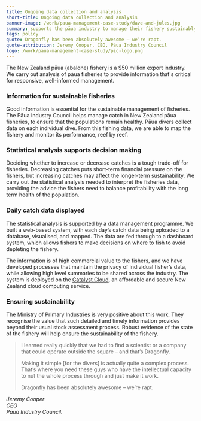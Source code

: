 ```yaml
---
title: Ongoing data collection and analysis
short-title: Ongoing data collection and analysis
banner-image: /work/paua-management-case-study/dave-and-jules.jpg
summary: supports the pāua industry to manage their fishery sustainably 
tags: policy
quote: Dragonfly has been absolutely awesome – we’re rapt.
quote-attribution: Jeremy Cooper, CEO, Pāua Industry Council
logo: /work/paua-management-case-study/pic-logo.png
---
```

The New Zealand pāua (abalone) fishery is a $50 million export industry. We
carry out analysis of pāua fisheries to provide information that's critical for
responsive, well-informed management.
<!--more-->


### Information for sustainable fisheries
Good information is essential for the sustainable management of fisheries.
The Pāua Industry Council helps manage catch in New Zealand pāua fisheries, to 
ensure that the populations remain healthy. Pāua divers collect data on each individual dive. From this fishing data,
we are able to map the fishery and monitor its performance, reef by reef.

### Statistical analysis supports decision making
Deciding whether to increase or decrease catches is a tough trade-off for fisheries. Decreasing catches puts 
short-term financial pressure on the fishers, but increasing catches may affect the longer-term sustainability.
We carry out the statistical
analysis needed to interpret the fisheries data, providing the advice the fishers need to balance profitability with the long term health of the population.

### Daily catch data displayed
The statistical analysis is supported by a data management programme. 
We built a web-based system, with each day’s catch data being uploaded
to a database, visualised, and mapped. The data are fed through to a dashboard
system, which allows fishers to make decisions on where to fish to avoid 
depleting the fishery.

The information is of high commercial
value to the fishers, and we have developed processes that maintain the privacy of individual
fisher’s data, while allowing high level summaries to be shared across the industry. The system
is deployed on the [Catalyst Cloud](http://www.catalyst.net.nz/catalyst-cloud), an 
affordable and secure New Zealand cloud computing service.

### Ensuring sustainability 
The Ministry of Primary Industries is very positive about this work. They 
recognise the value that such detailed and timely information provides beyond 
their usual stock assessment process. Robust evidence of 
the state of the fishery will help ensure the sustainability of the fishery.

> I learned really quickly that we had to find a scientist or a company that could 
> operate outside the square – and that’s Dragonfly. 
>
> Making it simple [for the divers] is actually quite a complex process. That’s 
> where you need these guys who have the intellectual capacity to nut the 
> whole process through and just make it work.
>
> Dragonfly has been absolutely awesome – we’re rapt.

<cite>Jeremy Cooper<br />
CEO<br />
Pāua Industry Council.</cite>




